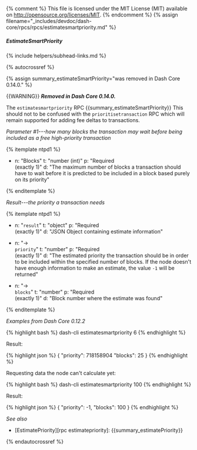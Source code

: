 {% comment %}
This file is licensed under the MIT License (MIT) available on
http://opensource.org/licenses/MIT.
{% endcomment %}
{% assign filename="_includes/devdoc/dash-core/rpcs/rpcs/estimatesmartpriority.md" %}

##### EstimateSmartPriority
{% include helpers/subhead-links.md %}

<!-- __ -->

{% autocrossref %}

{% assign summary_estimateSmartPriority="was removed in Dash Core 0.14.0." %}

{{WARNING}} **_Removed in Dash Core 0.14.0._**

The `estimatesmartpriority` RPC {{summary_estimateSmartPriority}} This should not to be confused with the `prioritisetransaction` RPC which will remain supported for adding fee deltas to transactions.

*Parameter #1---how many blocks the transaction may wait before being included as a free high-priority transaction*

{% itemplate ntpd1 %}
- n: "Blocks"
  t: "number (int)"
  p: "Required<br>(exactly 1)"
  d: "The maximum number of blocks a transaction should have to wait before it is predicted to be included in a block based purely on its priority"

{% enditemplate %}

*Result---the priority a transaction needs*

{% itemplate ntpd1 %}
- n: "`result`"
  t: "object"
  p: "Required<br>(exactly 1)"
  d: "JSON Object containing estimate information"

- n: "→<br>`priority`"
  t: "number"
  p: "Required<br>(exactly 1)"
  d: "The estimated priority the transaction should be in order to be included within the specified number of blocks.  If the node doesn't have enough information to make an estimate, the value `-1` will be returned"

- n: "→<br>`blocks`"
  t: "number"
  p: "Required<br>(exactly 1)"
  d: "Block number where the estimate was found"

{% enditemplate %}

*Examples from Dash Core 0.12.2*

{% highlight bash %}
dash-cli estimatesmartpriority 6
{% endhighlight %}

Result:

{% highlight json %}
{
  "priority": 718158904
  "blocks": 25
}
{% endhighlight %}

Requesting data the node can't calculate yet:

{% highlight bash %}
dash-cli estimatesmartpriority 100
{% endhighlight %}

Result:

{% highlight json %}
{
  "priority": -1,
  "blocks": 100
}
{% endhighlight %}

*See also*

* [EstimatePriority][rpc estimatepriority]: {{summary_estimatePriority}}

{% endautocrossref %}
